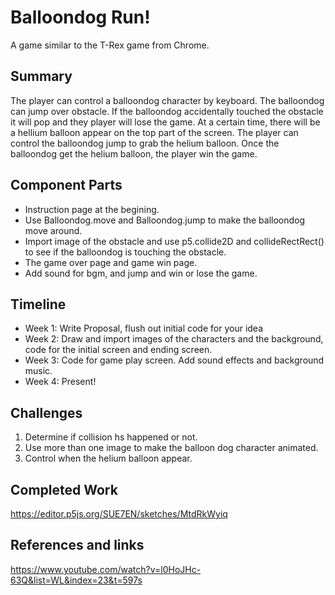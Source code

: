 # Balloondog Run!
A game similar to the T-Rex game from Chrome.
 
## Summary
The player can control a balloondog character by keyboard. The balloondog can jump over obstacle.
If the balloondog accidentally touched the obstacle it will pop and they player will lose the game.
At a certain time, there will be a hellium balloon appear on the top part of the screen. The player can control the balloondog jump to grab the helium balloon.
Once the balloondog get the helium balloon, the player win the game.

## Component Parts
- Instruction page at the begining.
- Use Balloondog.move and Balloondog.jump to make the balloondog move around.
- Import image of the obstacle and use p5.collide2D and collideRectRect() to see if the balloondog is touching the obstacle.
- The game over page and game win page.
- Add sound for bgm, and jump and win or lose the game.

## Timeline
- Week 1: Write Proposal, flush out initial code for your idea
- Week 2: Draw and import images of the characters and the background, code for the initial screen and ending screen.
- Week 3: Code for game play screen. Add sound effects and background music.
- Week 4: Present!
 
## Challenges
1. Determine if collision hs happened or not.
2. Use more than one image to make the balloon dog character animated.
3. Control when the helium balloon appear.

## Completed Work
https://editor.p5js.org/SUE7EN/sketches/MtdRkWyiq

## References and links
https://www.youtube.com/watch?v=l0HoJHc-63Q&list=WL&index=23&t=597s
